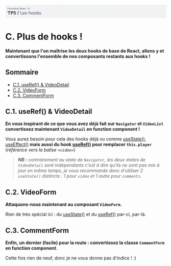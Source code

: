 <img src="images/readme/header-small.jpg" >

# C. Plus de hooks !  <!-- omit in toc -->

**Maintenant que l'on maîtrise les deux hooks de base de React, allons y et convertissons l'ensemble de nos composants restants aux hooks !**

## Sommaire <!-- omit in toc -->
- [C.1. useRef() & VideoDetail](#c1-useref-videodetail)
- [C.2. VideoForm](#c2-videoform)
- [C.3. CommentForm](#c3-commentform)

## C.1. useRef() & VideoDetail
**En vous inspirant de ce que vous avez déjà fait sur `Navigator` et `VideoList` convertissez maintenant `VideoDetail` en function component !**

Vous aurez besoin pour cela des hooks déjà vu comme [useState()](https://reactjs.org/docs/hooks-reference.html#usestate), [useEffect()](https://reactjs.org/docs/hooks-reference.html#useeffect) **mais aussi du hook [useRef()](https://reactjs.org/docs/hooks-reference.html#useref) pour remplacer `this.player`** (_référence vers la balise `<video>`_)

> _**NB :** contrairement au state de `Navigator`, les deux states de `VideoDetail` sont indépendants c'est à dire qu'ils ne sont pas mis à jour en même temps, je vous recommande donc d'utiliser 2 `useState()` distincts : 1 pour `video` et 1 autre pour `comments`._

## C.2. VideoForm
**Attaquons-nous maintenant au composant `VideoForm`.**

Rien de très spécial ici : du [useState()](https://reactjs.org/docs/hooks-reference.html#usestate) et du [useRef()](https://reactjs.org/docs/hooks-reference.html#useref) par-ci, par-là.

## C.3. CommentForm
**Enfin, un dernier (facile) pour la route : convertissez la classe `CommentForm` en function component**.

Cette fois rien de neuf, donc je ne vous donne pas d'indice ! :)

